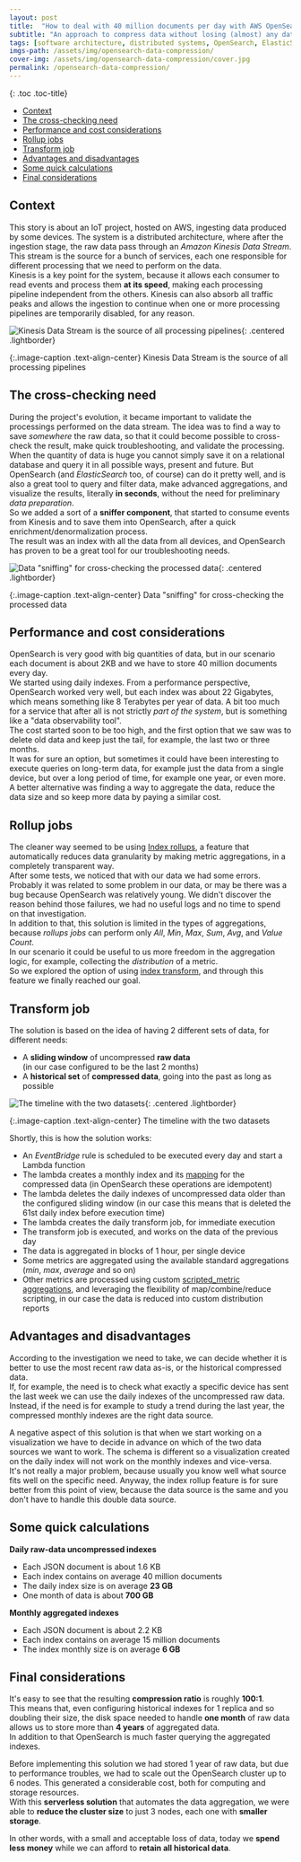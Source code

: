 ```yaml
---
layout: post
title:  "How to deal with 40 million documents per day with AWS OpenSearch"
subtitle: "An approach to compress data without losing (almost) any data"
tags: [software architecture, distributed systems, OpenSearch, ElasticSearch, data, NoSQL]
imgs-path: /assets/img/opensearch-data-compression/
cover-img: /assets/img/opensearch-data-compression/cover.jpg
permalink: /opensearch-data-compression/
---
```


{: .toc .toc-title}
- [Context](#context)
- [The cross-checking need](#the-cross-checking-need)
- [Performance and cost considerations](#performance-and-cost-considerations)
- [Rollup jobs](#rollup-jobs)
- [Transform job](#transform-job)
- [Advantages and disadvantages](#advantages-and-disadvantages)
- [Some quick calculations](#some-quick-calculations)
- [Final considerations](#final-considerations)

## Context
This story is about an IoT project, hosted on AWS, ingesting data produced by some devices. 
The system is a distributed architecture, where after the ingestion stage, the raw data pass through an *Amazon Kinesis Data Stream*.  
This stream is the source for a bunch of services, each one responsible for different processing that we need to perform on the data.  
Kinesis is a key point for the system, because it allows each consumer to read events and process them **at its speed**, making each processing pipeline independent from the others. Kinesis can also absorb all traffic peaks and allows the ingestion to continue when one or more processing pipelines are temporarily disabled, for any reason.

![Kinesis Data Stream is the source of all processing pipelines]({{page.imgs-path}}arch.jpg){: .centered .lightborder}

{:.image-caption .text-align-center}
Kinesis Data Stream is the source of all processing pipelines

## The cross-checking need
During the project's evolution, it became important to validate the processings performed on the data stream. The idea was to find a way to save *somewhere* the raw data, so that it could become possible to cross-check the result, make quick troubleshooting, and validate the processing.  
When the quantity of data is huge you cannot simply save it on a relational database and query it in all possible ways, present and future. But OpenSearch (and *ElasticSearch* too, of course) can do it pretty well, and is also a great tool to query and filter data, make advanced aggregations, and visualize the results, literally **in seconds**, without the need for preliminary *data preparation*.  
So we added a sort of a **sniffer component**, that started to consume events from Kinesis and to save them into OpenSearch, after a quick enrichment/denormalization process.  
The result was an index with all the data from all devices, and OpenSearch has proven to be a great tool for our troubleshooting needs.

![Data "sniffing" for cross-checking the processed data]({{page.imgs-path}}arch2.jpg){: .centered .lightborder}

{:.image-caption .text-align-center}
Data "sniffing" for cross-checking the processed data

## Performance and cost considerations
OpenSearch is very good with big quantities of data, but in our scenario each document is about 2KB and we have to store 40 million documents every day.  
We started using daily indexes. From a performance perspective, OpenSearch worked very well, but each index was about 22 Gigabytes, which means something like 8 Terabytes per year of data. A bit too much for a service that after all is not strictly *part of the system*, but is something like a "data observability tool".  
The cost started soon to be too high, and the first option that we saw was to delete old data and keep just the tail, for example, the last two or three months.  
It was for sure an option, but sometimes it could have been interesting to execute queries on long-term data, for example just the data from a single device, but over a long period of time, for example one year, or even more.  
A better alternative was finding a way to aggregate the data, reduce the data size and so keep more data by paying a similar cost.

## Rollup jobs
The cleaner way seemed to be using [Index rollups](https://opensearch.org/docs/latest/im-plugin/index-rollups/index/), a feature that automatically reduces data granularity by making metric aggregations, in a completely transparent way.  
After some tests, we noticed that with our data we had some errors. Probably it was related to some problem in our data, or may be there was a bug because OpenSearch was relatively young. We didn't discover the reason behind those failures, we had no useful logs and no time to spend on that investigation.  
In addition to that, this solution is limited in the types of aggregations, because *rollups jobs* can perform only *All*, *Min*, *Max*, *Sum*, *Avg*, and *Value Count*.  
In our scenario it could be useful to us more freedom in the aggregation logic, for example, collecting the *distribution* of a metric.  
So we explored the option of using [index transform](https://opensearch.org/docs/latest/im-plugin/index-transforms/index/), and through this feature we finally reached our goal.

## Transform job
The solution is based on the idea of having 2 different sets of data, for different needs:
- A **sliding window** of uncompressed **raw data**  
(in our case configured to be the last 2 months)
- A **historical set** of **compressed data**, going into the past as long as possible

![The timeline with the two datasets]({{page.imgs-path}}calendar.jpg){: .centered .lightborder}

{:.image-caption .text-align-center}
The timeline with the two datasets

Shortly, this is how the solution works:
- An *EventBridge* rule is scheduled to be executed every day and start a Lambda function
- The lambda creates a monthly index and its [mapping](https://opensearch.org/docs/2.4/opensearch/mappings/) for the compressed data (in OpenSearch these operations are idempotent)
- The lambda deletes the daily indexes of uncompressed data older than the configured sliding window (in our case this means that is deleted the 61st daily index before execution time)
- The lambda creates the daily transform job, for immediate execution
- The transform job is executed, and works on the data of the previous day
- The data is aggregated in blocks of 1 hour, per single device
- Some metrics are aggregated using the available standard aggregations (*min*, *max*, *average* and so on)
- Other metrics are processed using custom [scripted_metric aggregations](https://opensearch.org/docs/latest/aggregations/metric-agg/#scripted_metric), and leveraging the flexibility of map/combine/reduce scripting, in our case the data is reduced into custom distribution reports

## Advantages and disadvantages
According to the investigation we need to take, we can decide whether it is better to use the most recent raw data as-is, or the historical compressed data.  
If, for example, the need is to check what exactly a specific device has sent the last week we can use the daily indexes of the uncompressed raw data.  
Instead, if the need is for example to study a trend during the last year, the compressed monthly indexes are the right data source.  

A negative aspect of this solution is that when we start working on a visualization we have to decide in advance on which of the two data sources we want to work. The schema is different so a visualization created on the daily index will not work on the monthly indexes and vice-versa.  
It's not really a major problem, because usually you know well what source fits well on the specific need. Anyway, the index rollup feature is for sure better from this point of view, because the data source is the same and you don't have to handle this double data source.

## Some quick calculations

**Daily raw-data uncompressed indexes**

- Each JSON document is about 1.6 KB
- Each index contains on average 40 million documents
- The daily index size is on average **23 GB**
- One month of data is about **700 GB**

**Monthly aggregated indexes**

- Each JSON document is about 2.2 KB
- Each index contains on average 15 million documents
- The index monthly size is on average **6 GB**

## Final considerations
It's easy to see that the resulting **compression ratio** is roughly **100:1**.  
This means that, even configuring historical indexes for 1 replica and so doubling their size, the disk space needed to handle **one month** of raw data allows us to store more than **4 years** of aggregated data.  
In addition to that OpenSearch is much faster querying the aggregated indexes.

Before implementing this solution we had stored 1 year of raw data, but due to performance troubles, we had to scale out the OpenSearch cluster up to 6 nodes. This generated a considerable cost, both for computing and storage resources.  
With this **serverless solution** that automates the data aggregation, we were able to **reduce the cluster size** to just 3 nodes, each one with **smaller storage**.

In other words, with a small and acceptable loss of data, today we **spend less money** while we can afford to **retain all historical data**.
